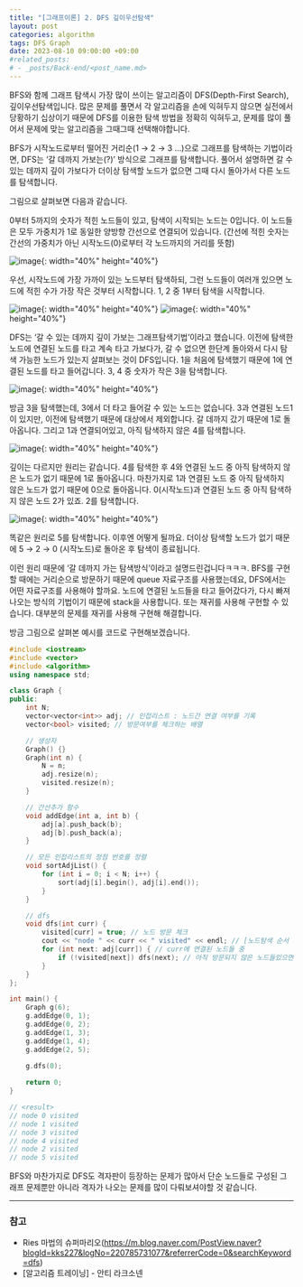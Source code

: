 ```yaml
---
title: "[그래프이론] 2. DFS 깊이우선탐색"
layout: post
categories: algorithm
tags: DFS Graph
date: 2023-08-10 09:00:00 +09:00
#related_posts:
# - _posts/Back-end/<post_name.md>
---
```


BFS와 함께 그래프 탐색시 가장 많이 쓰이는 알고리즘이 DFS(Depth-First Search), 깊이우선탐색입니다. 많은 문제를 풀면서 각 알고리즘을 손에 익혀두지 않으면 실전에서 당황하기 십상이기 때문에 DFS를 이용한 탐색 방법을 정확히 익혀두고, 문제를 많이 풀어서 문제에 맞는 알고리즘을 그때그때 선택해야합니다.

BFS가 시작노드로부터 떨어진 거리순(1 → 2 → 3 …)으로 그래프를 탐색하는 기법이라면, DFS는 ‘갈 데까지 가보는(?)’ 방식으로 그래프를 탐색합니다. 풀어서 설명하면 갈 수 있는 데까지 깊이 가보다가 더이상 탐색할 노드가 없으면 그때 다시 돌아가서 다른 노드를 탐색합니다.

그림으로 살펴보면 다음과 같습니다.

0부터 5까지의 숫자가 적힌 노드들이 있고, 탐색이 시작되는 노드는 0입니다. 이 노드들은 모두 가중치가 1로 동일한 양방향 간선으로 연결되어 있습니다. (간선에 적힌 숫자는 간선의 가중치가 아닌 시작노드(0)로부터 각 노드까지의 거리를 뜻함)

![image](/assets/img/dfs_1.jpeg){: width="40%" height="40%"}

우선, 시작노드에 가장 가까이 있는 노드부터 탐색하되, 그런 노드들이 여러개 있으면 노드에 적힌 수가 가장 작은 것부터 시작합니다. 1, 2 중 1부터 탐색을 시작합니다.

![image](/assets/img/dfs_2.jpeg){: width="40%" height="40%"}
![image](/assets/img/dfs_3.jpeg){: width="40%" height="40%"}


DFS는 ‘갈 수 있는 데까지 깊이 가보는 그래프탐색기법’이라고 했습니다. 이전에 탐색한 노드에 연결된 노드를 타고 계속 타고 가보다가, 갈 수 없으면 한단계 돌아와서 다시 탐색 가능한 노드가 있는지 살펴보는 것이 DFS입니다. 1을 처음에 탐색했기 때문에 1에 연결된 노드를 타고 들어갑니다. 3, 4 중 숫자가 작은 3을 탐색합니다.

![image](/assets/img/dfs_4.jpeg){: width="40%" height="40%"}

방금 3을 탐색했는데, 3에서 더 타고 들어갈 수 있는 노드는 없습니다. 3과 연결된 노드1이 있지만, 이전에 탐색했기 때문에 대상에서 제외합니다. 갈 데까지 갔기 때문에 1로 돌아옵니다. 그리고 1과 연결되어있고, 아직 탐색하지 않은 4를 탐색합니다.

![image](/assets/img/dfs_5.jpeg){: width="40%" height="40%"}

깊이는 다르지만 원리는 같습니다. 4를 탐색한 후 4와 연결된 노드 중 아직 탐색하지 않은 노드가 없기 때문에 1로 돌아옵니다. 마찬가지로 1과 연결된 노드 중 아직 탐색하지 않은 노드가 없기 때문에 0으로 돌아옵니다. 0(시작노드)과 연결된 노드 중 아직 탐색하지 않은 노드 2가 있죠. 2를 탐색합니다.

![image](/assets/img/dfs_6.jpeg){: width="40%" height="40%"}

똑같은 원리로 5를 탐색합니다. 이후엔 어떻게 될까요. 더이상 탐색할 노드가 없기 때문에 5 → 2 → 0 (시작노드)로 돌아온 후 탐색이 종료됩니다.

이런 원리 때문에 ‘갈 데까지 가는 탐색방식’이라고 설명드린겁니다ㅋㅋㅋ. BFS를 구현할 때에는 거리순으로 방문하기 때문에 queue 자료구조를 사용했는데요, DFS에서는 어떤 자료구조를 사용해야 할까요. 노드에 연결된 노드들을 타고 들어갔다가, 다시 빠져나오는 방식의 기법이기 때문에 stack을 사용합니다. 또는 재귀를 사용해 구현할 수 있습니다. 대부분의 문제를 재귀를 사용해 구현해 해결합니다.

방금 그림으로 살펴본 예시를 코드로 구현해보겠습니다.

```c++
#include <iostream>
#include <vector>
#include <algorithm>
using namespace std;

class Graph {
public:
    int N;
    vector<vector<int>> adj; // 인접리스트 : 노드간 연결 여부를 기록
    vector<bool> visited; // 방문여부를 체크하는 배열

    // 생성자
    Graph() {}
    Graph(int n) {
        N = n;
        adj.resize(n);
        visited.resize(n);
    }

    // 간선추가 함수
    void addEdge(int a, int b) {
        adj[a].push_back(b);
        adj[b].push_back(a);
    }

    // 모든 인접리스트의 정점 번호를 정렬
    void sortAdjList() {
        for (int i = 0; i < N; i++) {
            sort(adj[i].begin(), adj[i].end());
        }
    }

    // dfs
    void dfs(int curr) {
        visited[curr] = true; // 노드 방문 체크
        cout << "node " << curr << " visited" << endl; // [노드탐색 순서 체크용]
        for (int next: adj[curr]) { // curr에 연결된 노드들 중 
            if (!visited[next]) dfs(next); // 아직 방문되지 않은 노드들있으면 탐색
        }
    }
};

int main() {
    Graph g(6);
    g.addEdge(0, 1);
    g.addEdge(0, 2);
    g.addEdge(1, 3);
    g.addEdge(1, 4);
    g.addEdge(2, 5);

    g.dfs(0);
    
    return 0;
}

// <result>
// node 0 visited
// node 1 visited
// node 3 visited
// node 4 visited
// node 2 visited
// node 5 visited
```

BFS와 마찬가지로 DFS도 격자판이 등장하는 문제가 많아서 단순 노드들로 구성된 그래프 문제뿐만 
아니라 격자가 나오는 문제를 많이 다뤄보셔야할 것 같습니다.


---
### 참고
- Ries 마법의 슈퍼마리오(https://m.blog.naver.com/PostView.naver?blogId=kks227&logNo=220785731077&referrerCode=0&searchKeyword=dfs)
- [알고리즘 트레이닝] - 안티 라크소넨
